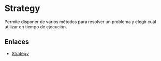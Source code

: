 # Strategy

Permite disponer de varios métodos para resolver un problema y elegir cuál utilizar en tiempo de ejecución.


## Enlaces
* [Strategy](https://es.wikipedia.org/wiki/Strategy_%28patr%C3%B3n_de_dise%C3%B1o%29)

